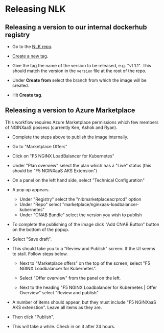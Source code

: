 # Releasing NLK

## Releasing a version to our internal dockerhub registry  

- Go to the [NLK repo](https://gitlab.com/f5/nginx/nginxazurelb/nginxaas-loadbalancer-kubernetes).

- [Create a new tag](https://gitlab.com/f5/nginx/nginxazurelb/nginxaas-loadbalancer-kubernetes/-/tags/new).

- Give the tag the name of the version to be released, e.g. "v1.1.1". This should match the version in the `version` file at the root of the repo.

- Under **Create from** select the branch from which the image will be created.

- Hit **Create tag**.

## Releasing a version to Azure Marketplace

This workflow requires Azure Marketplace permissions which few members of NGINXaaS possess (currently Ken, Ashok and Ryan).

- Complete the steps above to publish the image internally.

- Go to "Marketplace Offers"

- Click on "F5 NGINX LoadBalancer for Kubernetes"

- Under "Plan overview" select the plan which has a "Live" status (this should be "F5 NGINXaaS AKS Extension")

- On a panel on the left hand side, select "Technical Configuration"

- A pop up appears.
  - Under "Registry" select the "nlbmarketplaceacrprod" option
  - Under "Repo" select "marketplace/nginxaas-loadbalancer-kubernetes"
  - Under "CNAB Bundle" select the version you wish to publish

- To complete the publishing of the image click "Add CNAB Button" button on the bottom of the popup.

- Select "Save draft".

- This should take you to a "Review and Publish" screen. If the UI seems to stall. Follow steps below.

  - Next to "Marketplace offers" on the top of the screen, select "F5 NGINX Loadbalancer for Kubernetes".

  - Select "Offer overview" from the panel on the left.

  - Next to the heading "F5 NGINX Loadbalancer for Kubernetes | Offer Overview" select "Review and publish"

- A number of items should appear, but they must include "F5 NGINXaaS AKS extenstion". Leave all items as they are.

- Then click "Publish".

- This will take a while. Check in on it after 24 hours.
